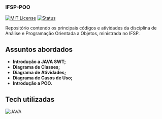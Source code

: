 ### IFSP-POO
[![MIT License](https://img.shields.io/badge/License-MIT-green.svg)](https://choosealicense.com/licenses/mit/)  [![Status](https://img.shields.io/badge/Status-Conclu%C3%ADdo-%2322af2e?style=flat)](https://choosealicense.com/licenses/mit/)

Repositório contendo os principais códigos e atividades da disciplina de Análise e Programação Orientada a Objetos, ministrada no IFSP.

## Assuntos abordados

- **Introdução a JAVA SWT;**
- **Diagrama de Classes;**
- **Diagrama de Atividades;**
- **Diagrama de Casos de Uso;**
- **Introdução a POO.**

## Tech utilizadas

![JAVA](https://img.shields.io/badge/JAVA-239120?&style=for-the-badge&logo=css3&logoColor=white)



